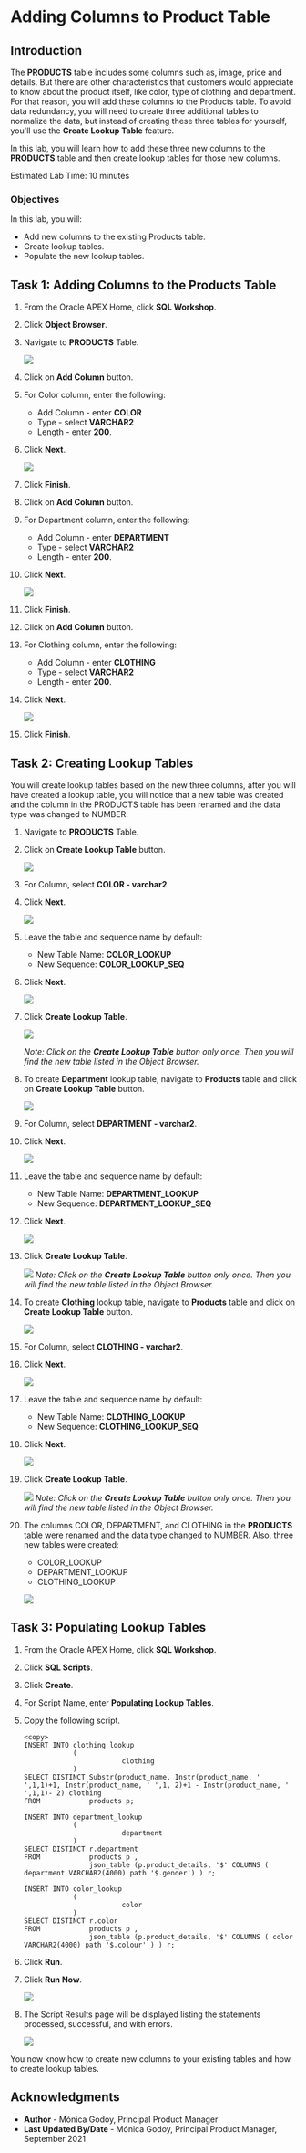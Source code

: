 # Adding Columns to Product Table

## Introduction

The **PRODUCTS** table includes some columns such as, image, price and details. But there are other characteristics that customers would appreciate to know about the product itself, like color, type of clothing and department. For that reason, you will add these  columns to the Products table. 
To avoid data redundancy, you will need to create three additional tables to normalize the data, but instead of creating these three tables for yourself, you'll use the **Create Lookup Table** feature.

In this lab, you will learn how to add these three new columns to the **PRODUCTS** table and then create lookup tables for those new columns.

Estimated Lab Time: 10 minutes

### Objectives
In this lab, you will:
- Add new columns to the existing Products table.
- Create lookup tables.
- Populate the new lookup tables.

## **Task 1**: Adding Columns to the Products Table

1. From the Oracle APEX Home, click **SQL Workshop**.

2. Click **Object Browser**.

3. Navigate to **PRODUCTS** Table.

    ![](images/products.png " ")

4. Click on **Add Column** button.

5. For Color column, enter the following:

    * Add Column - enter **COLOR**
    * Type - select **VARCHAR2**
    * Length - enter **200**.

6. Click **Next**.

    ![](images/color-column.png " ")

7. Click **Finish**.

8. Click on **Add Column** button.

9.  For Department column, enter the following:

    * Add Column - enter **DEPARTMENT**
    * Type - select **VARCHAR2**
    * Length - enter **200**.

10. Click **Next**.

    ![](images/department-column.png " ")

11. Click **Finish**.

12. Click on **Add Column** button.

13. For Clothing column, enter the following:

    * Add Column - enter **CLOTHING**
    * Type - select **VARCHAR2**
    * Length - enter **200**.

14. Click **Next**.

    ![](images/clothing-column.png " ")

15. Click **Finish**.

## **Task 2**: Creating Lookup Tables
You will create lookup tables based on the new three columns, after you will have created a lookup table, you will notice that a new table was created and the column in the PRODUCTS table has been renamed and the data type was changed to NUMBER.

1. Navigate to **PRODUCTS** Table.

2. Click on **Create Lookup Table** button.

    ![](images/lookup-table.png " ")

3. For Column, select **COLOR - varchar2**.

4. Click **Next**.

    ![](images/lt-color.png " ")

5. Leave the table and sequence name by default:

    * New Table Name: **COLOR_LOOKUP**
    * New Sequence: **COLOR\_LOOKUP\_SEQ**

6. Click **Next**.

    ![](images/lt-color2.png " ")

7. Click **Create Lookup Table**.

    ![](images/lt-color3.png " ")

    *Note: Click on the **Create Lookup Table** button only once. Then you will find the new table listed in the Object Browser.*

8. To create **Department** lookup table, navigate to **Products** table and click on **Create Lookup Table** button.

    ![](images/lookup-table2.png " ")

9. For Column, select **DEPARTMENT - varchar2**.

10. Click **Next**.

    ![](images/lt-department.png " ")

11. Leave the table and sequence name by default:

    * New Table Name: **DEPARTMENT_LOOKUP**
    * New Sequence: **DEPARTMENT\_LOOKUP\_SEQ**

12. Click **Next**.

    ![](images/lt-department2.png " ")
    
13. Click **Create Lookup Table**.

    ![](images/lt-department3.png " ")
    *Note: Click on the **Create Lookup Table** button only once. Then you will find the new table listed in the Object Browser.*
    
14. To create **Clothing** lookup table, navigate to **Products** table and click on **Create Lookup Table** button.

    ![](images/lookup-table3.png " ")

15. For Column, select **CLOTHING - varchar2**.

16. Click **Next**.

    ![](images/lt-clothing.png " ")

17. Leave the table and sequence name by default:

    * New Table Name: **CLOTHING_LOOKUP**
    * New Sequence: **CLOTHING\_LOOKUP\_SEQ**

18. Click **Next**.

    ![](images/lt-clothing2.png " ")

19. Click **Create Lookup Table**.

    ![](images/lt-clothing3.png " ")
    *Note: Click on the **Create Lookup Table** button only once. Then you will find the new table listed in the Object Browser.*

20. The columns COLOR, DEPARTMENT, and CLOTHING in the **PRODUCTS** table were renamed and the data type changed to NUMBER. Also, three new tables were created:
    - COLOR_LOOKUP
    - DEPARTMENT_LOOKUP
    - CLOTHING_LOOKUP

    ![](images/lookup-table4.png " ")

## **Task 3**: Populating Lookup Tables

1. From the Oracle APEX Home, click **SQL Workshop**.

2. Click **SQL Scripts**.

3. Click **Create**.

4. For Script Name, enter **Populating Lookup Tables**.

5. Copy the following script.
    ```
    <copy>
    INSERT INTO clothing_lookup
                (
                            clothing
                )
    SELECT DISTINCT Substr(product_name, Instr(product_name, ' ',1,1)+1, Instr(product_name, ' ',1, 2)+1 - Instr(product_name, ' ',1,1)- 2) clothing
    FROM            products p;

    INSERT INTO department_lookup
                (
                            department
                )
    SELECT DISTINCT r.department
    FROM            products p ,
                    json_table (p.product_details, '$' COLUMNS ( department VARCHAR2(4000) path '$.gender') ) r;

    INSERT INTO color_lookup
                (
                            color
                )
    SELECT DISTINCT r.color
    FROM            products p ,
                    json_table (p.product_details, '$' COLUMNS ( color VARCHAR2(4000) path '$.colour' ) ) r;
    ```

5. Click **Run**.

6. Click **Run Now**.

    ![](images/create-script.png " ")

7. The Script Results page will be displayed listing the statements processed, successful, and with errors.

    ![](images/script-results.png " ")
    

You now know how to create new columns to your existing tables and how to create lookup tables.

## **Acknowledgments**

- **Author** - Mónica Godoy, Principal Product Manager
- **Last Updated By/Date** - Mónica Godoy, Principal Product Manager, September 2021
